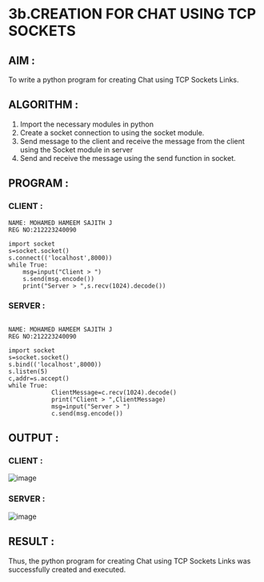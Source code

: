 # 3b.CREATION FOR CHAT USING TCP SOCKETS

## AIM  :
To write a python program for creating Chat using TCP Sockets Links.

## ALGORITHM :
1. Import the necessary modules in python
2. Create a socket connection to using the socket module.
3. Send message to the client and receive the message from the client using the Socket module in
 server
4. Send and receive the message using the send function in socket.
   
## PROGRAM :

### CLIENT :

```
NAME: MOHAMED HAMEEM SAJITH J
REG NO:212223240090

import socket 
s=socket.socket() 
s.connect(('localhost',8000)) 
while True: 
    msg=input("Client > ") 
    s.send(msg.encode()) 
    print("Server > ",s.recv(1024).decode())
```
### SERVER :

```

NAME: MOHAMED HAMEEM SAJITH J
REG NO:212223240090

import socket 
s=socket.socket() 
s.bind(('localhost',8000)) 
s.listen(5) 
c,addr=s.accept() 
while True: 
            ClientMessage=c.recv(1024).decode() 
            print("Client > ",ClientMessage) 
            msg=input("Server > ") 
            c.send(msg.encode())
```

## OUTPUT :

### CLIENT :

![image](https://github.com/user-attachments/assets/e783dc1c-de61-4039-b0ef-0a9d7663b055)

### SERVER :

![image](https://github.com/user-attachments/assets/386a33b3-a2b8-4283-a4ec-b0f16e8e987d)

## RESULT :

Thus, the python program for creating Chat using TCP Sockets Links was successfully 
created and executed.
